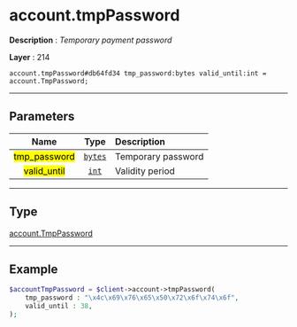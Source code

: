 # account.tmpPassword

**Description** : *Temporary payment password*

**Layer** : 214

```tl
account.tmpPassword#db64fd34 tmp_password:bytes valid_until:int = account.TmpPassword;
```

---

## Parameters

| Name | Type | Description |
| :---: | :---: | :--- |
| <mark>tmp_password</mark> | [`bytes`](type/bytes) | Temporary password |
| <mark>valid_until</mark> | [`int`](type/int) | Validity period |

---

## Type

[account.TmpPassword](type/account.TmpPassword)

---

## Example

```php
$accountTmpPassword = $client->account->tmpPassword(
	tmp_password : "\x4c\x69\x76\x65\x50\x72\x6f\x74\x6f",
	valid_until : 38,
);
```